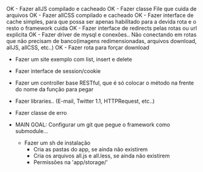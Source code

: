 OK	- Fazer allJS compilado e cacheado
OK	- Fazer classe File que cuida de arquivos
OK	- Fazer allCSS compilado e cacheado
OK	- Fazer interface de cache simples, para que possa ser apenas habilitado para a devida rota e o resto o framework cuida
OK	- Fazer interface de redirects pelas rotas ou url explicita
OK	- Fazer driver de mysql e conexões.. Não conectando em rotas que não precisam de banco(imagens redimensionadas, arquivos download, allJS, allCSS, etc..)
OK	- Fazer rota para forçar download


- Fazer um site exemplo com list, insert e delete
- Fazer interface de session/cookie
- Fazer um controller base RESTful, que é só colocar o método na frente do nome da função para pegar
- Fazer libraries.. (E-mail, Twitter 1.1, HTTPRequest, etc..)
- Fazer classe de erro







- MAIN GOAL: Configurar um git que pegue o framework como submodule...
	- Fazer um sh de instalação
		- Cria as pastas do app, se ainda não existirem
		- Cria os arquivos all.js e all.less, se ainda não existirem
		- Permissões na 'app/storage/'
